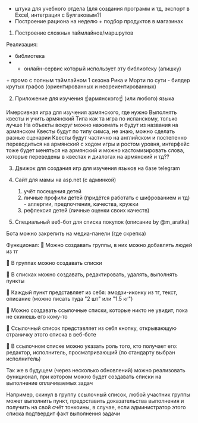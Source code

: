 - штука для учебного отдела (для создания программ и тд, экспорт в Excel, интеграция с Булгаковым?)
- Построение рациона на неделю + подбор продуктов в магазинах

1) Построение сложных таймлайнов/маршрутов

Реализация:
- библиотека
- + онлайн-сервис который использует эту библиотеку (апишку)

\+ промо с полным таймлайном 1 сезона Рика и Морти
по сути - билдер крутых графов (ориентированных и неореиентированных)

2) Приложение для изучения ☝️армянского☝️ (или любого) языка

Имерсивная игра для изучения армянского, где нужно
Выполнять квесты и учить армянский
Типа как та игра по испанскому, только лучше
На объекты вокруг можно нажимать и будут из названия на армянском
Квесты будут по типу симса, не знаю, можно сделать разные сценарии
Квесты будут частично на английском и постепенно переводиться на армянский с ходом игры и ростом уровня, интерфейс тоже будет меняться на армянский и можно кастомизировать слова, которые переведены в квестах и диалогах на армянский и тд??

3) Движок для создания игр для изучения языков на базе telegram

4) Сайт для мамы на asp.net (с админкой)
	1) учёт посещения детей
	2) личные профили детей (придётся работать с шифрованием и тд) - аллергии, предпочтения, качества, кружки
	3) рефлексия детей (личные оценки своих качеств)

5) Специальный веб-бот для списка покупок (описание by @m_aratka)

Бота можно закрепить на медиа-панели (где скрепка)

Функционал:
💎 Можно создавать группы, в них можно добавлять людей из тг

💎 В группах можно создавать списки

💎 В списках можно создавать, редактировать, удалять, выполнять пункты

💎 Каждый пункт представляет из себя: эмодзи-иконку из тг, текст, описание (можно писать туда "2 шт" или "1.5 кг")

💎 Можно создавать ссылочные списки, которые никто не увидит, пока не скинешь его кому-то

💎 Ссылочный список представляет из себя кнопку, открывающую страничку этого списка в веб-боте

💎 В ссылочном списке можно указать роль того, кто получает его: редактор, исполнитель, просматривающий (по стандарту выбран исполнитель)

Так же в будущем (через несколько обновлений) можно реализовать функционал, при котором можно будет создавать списки на выполнение оплачиваемых задач

Например, скинул в группу ссылочный список, любой участник группы может выполнить пункт, предоставить доказательства выполнения и получить на свой счёт тонкоины, в случае, если администратор этого списка подтвердит факт выполнения задачи
